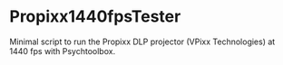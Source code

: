 # Propixx1440fpsTester
Minimal script to run the Propixx DLP projector (VPixx Technologies) at 1440 fps with Psychtoolbox.
